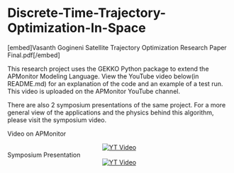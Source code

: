 # Discrete-Time-Trajectory-Optimization-In-Space

[embed]Vasanth Gogineni Satellite Trajectory Optimization Research Paper Final.pdf[/embed]

This research project uses the GEKKO Python package to extend the APMonitor Modeling Language. View the YouTube video below(in README.md) for an explanation of the code and an example of a test run. This video is uploaded on the APMonitor YouTube channel.

There are also 2 symposium presentations of the same project. For a more general view of the applications and the physics behind this algorithm, please visit the symposium video.

Video on APMonitor
<div align="center">
  <a href="https://www.youtube.com/watch?v=VkGI6HmVD1M&t=100s"><img src="https://img.youtube.com/vi/VkGI6HmVD1M/0.jpg" alt="YT Video"></a>
</div>
Symposium Presentation
<div align="center">
  <a href="https://www.youtube.com/watch?v=W4BWtRINn-g&t=1117s"><img src="https://img.youtube.com/vi/W4BWtRINn-g/0.jpg" alt="YT Video"></a>
</div>
